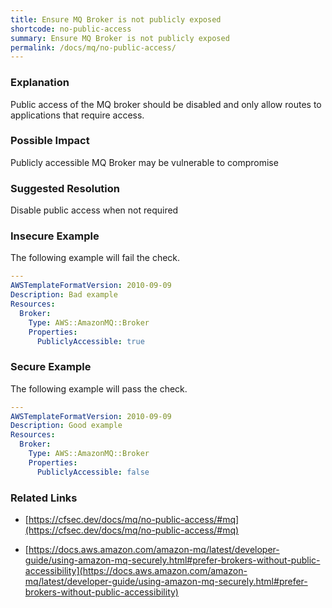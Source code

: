 ```yaml
---
title: Ensure MQ Broker is not publicly exposed
shortcode: no-public-access
summary: Ensure MQ Broker is not publicly exposed 
permalink: /docs/mq/no-public-access/
---
```


### Explanation

Public access of the MQ broker should be disabled and only allow routes to applications that require access.

### Possible Impact
Publicly accessible MQ Broker may be vulnerable to compromise

### Suggested Resolution
Disable public access when not required


### Insecure Example

The following example will fail the  check.

```yaml
---
AWSTemplateFormatVersion: 2010-09-09
Description: Bad example
Resources:
  Broker:
    Type: AWS::AmazonMQ::Broker
    Properties:
      PubliclyAccessible: true


```



### Secure Example

The following example will pass the  check.

```yaml
---
AWSTemplateFormatVersion: 2010-09-09
Description: Good example
Resources:
  Broker:
    Type: AWS::AmazonMQ::Broker
    Properties:
      PubliclyAccessible: false


```




### Related Links


- [https://cfsec.dev/docs/mq/no-public-access/#mq](https://cfsec.dev/docs/mq/no-public-access/#mq)

- [https://docs.aws.amazon.com/amazon-mq/latest/developer-guide/using-amazon-mq-securely.html#prefer-brokers-without-public-accessibility](https://docs.aws.amazon.com/amazon-mq/latest/developer-guide/using-amazon-mq-securely.html#prefer-brokers-without-public-accessibility)


